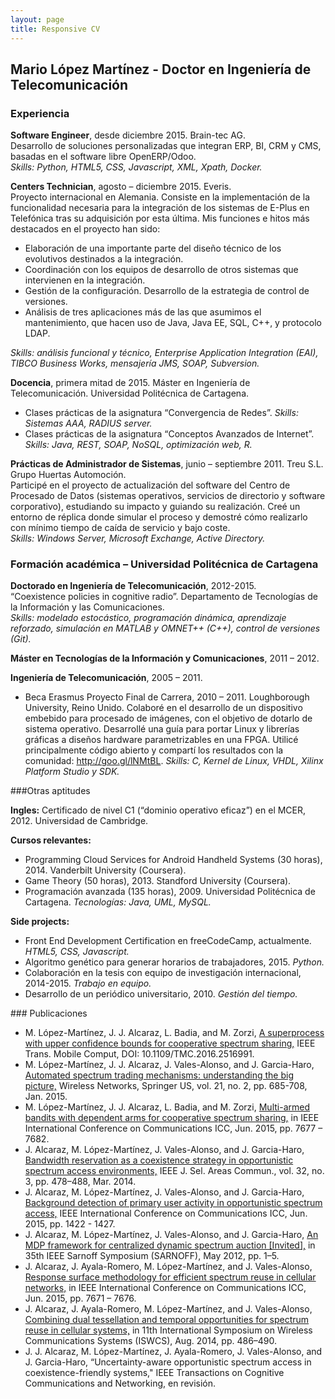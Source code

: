 ```yaml
---
layout: page
title: Responsive CV
---
```

## Mario López Martínez - Doctor en Ingeniería de Telecomunicación
### Experiencia
**Software Engineer**, desde diciembre 2015. Brain-tec AG.  
Desarrollo de soluciones personalizadas que integran ERP, BI, CRM y CMS, basadas en el software libre OpenERP/Odoo.  
*Skills: Python, HTML5, CSS, Javascript, XML, Xpath, Docker.* 

**Centers Technician**, agosto – diciembre 2015. Everis.  
Proyecto internacional en Alemania. Consiste en la implementación de la funcionalidad necesaria para la integración de los sistemas de E-Plus en Telefónica tras su adquisición por esta última. Mis funciones e hitos más destacados en el proyecto han sido:  

+ Elaboración de una importante parte del diseño técnico de los evolutivos destinados a la integración.
+ Coordinación con los equipos de desarrollo de otros sistemas que intervienen en la integración.
+ Gestión de la configuración. Desarrollo de la estrategia de control de versiones.
+ Análisis de tres aplicaciones más de las que asumimos el mantenimiento, que hacen uso de Java, Java EE, SQL, C++, y protocolo LDAP.  

*Skills: análisis funcional y técnico, Enterprise Application Integration (EAI), TIBCO Business Works, mensajería JMS, SOAP, Subversion.*

**Docencia**, primera mitad de 2015. Máster en Ingeniería de Telecomunicación. Universidad Politécnica de Cartagena.  

+ Clases prácticas de la asignatura “Convergencia de Redes”. *Skills: Sistemas AAA, RADIUS server.*
+ Clases prácticas de la asignatura “Conceptos Avanzados de Internet”. *Skills: Java,  REST, SOAP, NoSQL, optimización web, R.*

**Prácticas de Administrador de Sistemas**, junio – septiembre 2011. Treu S.L. Grupo Huertas Automoción.  
Participé en el proyecto de actualización del software del Centro de Procesado de Datos (sistemas operativos, servicios de directorio y software corporativo), estudiando su impacto y guiando su realización. Creé un entorno de réplica donde simular el proceso y demostré cómo realizarlo con mínimo tiempo de caída de servicio y bajo coste.  
*Skills: Windows Server, Microsoft Exchange, Active Directory.* 

### Formación académica – Universidad Politécnica de Cartagena

**Doctorado en Ingeniería de Telecomunicación**, 2012-2015.  
“Coexistence policies in cognitive radio”. Departamento de Tecnologías de la Información y las Comunicaciones.  
*Skills: modelado estocástico, programación dinámica, aprendizaje reforzado, simulación en MATLAB y OMNET++ (C++), control de versiones (Git).*  

**Máster en Tecnologías de la Información y Comunicaciones**, 2011 – 2012.  

**Ingeniería de Telecomunicación**, 2005 – 2011.  

+ Beca Erasmus Proyecto Final de Carrera, 2010 – 2011. Loughborough University, Reino Unido.
Colaboré en el desarrollo de un dispositivo embebido para procesado de imágenes, con el objetivo de dotarlo de sistema operativo. Desarrollé una guía para portar Linux y librerías gráficas a diseños hardware parametrizables en una FPGA. Utilicé principalmente código abierto y compartí los resultados con la comunidad: http://goo.gl/lNMtBL. *Skills: C, Kernel de Linux, VHDL, Xilinx Platform Studio y SDK.*


###Otras aptitudes

**Ingles:** Certificado de nivel C1 (“dominio operativo eficaz”) en el MCER, 2012. Universidad de Cambridge.  

**Cursos relevantes:**

+ Programming Cloud Services for Android Handheld Systems (30 horas), 2014. Vanderbilt University (Coursera).
+ Game Theory (50 horas), 2013. Standford University (Coursera).
+ Programación avanzada (135 horas), 2009. Universidad Politécnica de Cartagena. 
*Tecnologías: Java, UML, MySQL.*  

**Side projects:**

+ Front End Development Certification en freeCodeCamp, actualmente. *HTML5, CSS, Javascript.*
+ Algoritmo genético para generar horarios de trabajadores, 2015. *Python.*
+ Colaboración en la tesis con equipo de investigación internacional, 2014-2015. *Trabajo en equipo.*
+ Desarrollo de un periódico universitario, 2010. *Gestión del tiempo.*


### Publicaciones

+ M. López-Martínez, J. J. Alcaraz, L. Badia, and M. Zorzi, [A superprocess with upper confidence bounds for cooperative spectrum sharing,](http://ieeexplore.ieee.org/xpl/articleDetails.jsp?reload=true&arnumber=7390272) IEEE Trans. Mobile Comput, DOI: 10.1109/TMC.2016.2516991.
+ M. López-Martínez, J. J. Alcaraz, J. Vales-Alonso, and J. Garcia-Haro, [Automated spectrum trading mechanisms: understanding the big picture,](http://link.springer.com/article/10.1007%2Fs11276-014-0812-0) Wireless Networks, Springer US, vol. 21, no. 2, pp. 685-708, Jan. 2015.
+ M. López-Martínez, J. J. Alcaraz, L. Badia, and M. Zorzi, [Multi-armed bandits with dependent arms for cooperative spectrum sharing,](http://ieeexplore.ieee.org/xpl/login.jsp?tp=&arnumber=7249554&url=http%3A%2F%2Fieeexplore.ieee.org%2Fiel7%2F7225357%2F7248285%2F07249554.pdf%3Farnumber%3D7249554) in IEEE International Conference on Communications ICC, Jun. 2015, pp. 7677 – 7682.
+ J. Alcaraz, M. López-Martínez, J. Vales-Alonso, and J. Garcia-Haro, [Bandwidth reservation as a coexistence strategy in opportunistic spectrum access environments,](http://ieeexplore.ieee.org/xpl/login.jsp?tp=&arnumber=6683131&url=http%3A%2F%2Fieeexplore.ieee.org%2Fiel7%2F49%2F5594698%2F06683131.pdf%3Farnumber%3D6683131) IEEE J. Sel. Areas Commun., vol. 32, no. 3, pp. 478–488, Mar. 2014. 
+ J. Alcaraz, M. López-Martínez, J. Vales-Alonso, and J. Garcia-Haro, [Background detection of primary user activity in opportunistic spectrum access,](http://ieeexplore.ieee.org/xpl/login.jsp?tp=&arnumber=7248523&url=http%3A%2F%2Fieeexplore.ieee.org%2Fxpls%2Fabs_all.jsp%3Farnumber%3D7248523) IEEE International Conference on Communications ICC, Jun. 2015, pp. 1422 - 1427. 
+ J. Alcaraz, M. López-Martínez, J. Vales-Alonso, and J. Garcia-Haro, [An MDP framework for centralized dynamic spectrum auction [Invited],](http://ieeexplore.ieee.org/xpl/login.jsp?tp=&arnumber=6222764&url=http%3A%2F%2Fieeexplore.ieee.org%2Fxpls%2Fabs_all.jsp%3Farnumber%3D6222764) in 35th IEEE Sarnoff Symposium (SARNOFF), May 2012, pp. 1–5. 
+ J. Alcaraz, J. Ayala-Romero, M. López-Martínez, and J. Vales-Alonso, [Response surface methodology for efficient spectrum reuse in cellular networks,](http://ieeexplore.ieee.org/xpl/login.jsp?tp=&arnumber=7249553&url=http%3A%2F%2Fieeexplore.ieee.org%2Fiel7%2F7225357%2F7248285%2F07249553.pdf%3Farnumber%3D7249553) in IEEE International Conference on Communications ICC, Jun. 2015, pp. 7671 – 7676.
+ J. Alcaraz, J. Ayala-Romero, M. López-Martínez, and J. Vales-Alonso, [Combining dual tessellation and temporal opportunities for spectrum reuse in cellular systems,](http://ieeexplore.ieee.org/xpl/login.jsp?tp=&arnumber=6933402&url=http%3A%2F%2Fieeexplore.ieee.org%2Fxpls%2Fabs_all.jsp%3Farnumber%3D6933402) in 11th International Symposium on Wireless Communications Systems (ISWCS), Aug. 2014, pp. 486–490. ​
+ J. J. Alcaraz, M. López-Martínez, J. Ayala-Romero, J. Vales-Alonso, and J. Garcia-Haro, “Uncertainty-aware opportunistic spectrum access in coexistence-friendly systems," IEEE Transactions on Cognitive Communications and Networking, en revisión.







